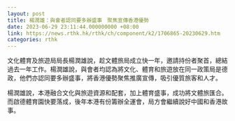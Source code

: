 ```yaml
---
layout: post
title: 楊潤雄：與會者認同要多辦盛事　聚焦宣傳香港優勢
date: 2023-06-29 23:11:44.000000000 +08:00
link: https://news.rthk.hk/rthk/ch/component/k2/1706865-20230629.htm
categories: rthk
---
```


文化體育及旅遊局局長楊潤雄說，趁文體旅局成立快一年，邀請持份者聚首，總結過去一年工作。楊潤雄說，與會者均認為將文化、體育和旅遊放在同一政策局是德政，他們亦認同要多辦盛事，將香港優勢聚焦推廣宣傳，吸引優質旅客和人才。

楊潤雄說，本港融合文化與旅遊資源和配套，加上體育盛事，成功將文體旅匯合。而啟德體育園快要落成，後年本港有份籌辦全運會，局方會繼續說好中國和香港故事。
